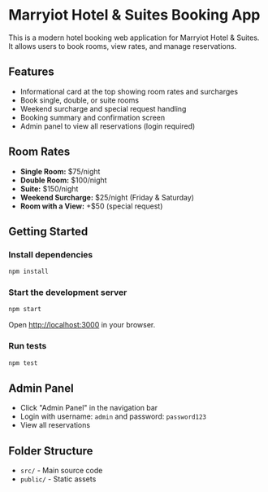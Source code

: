 # Marryiot Hotel & Suites Booking App

This is a modern hotel booking web application for Marryiot Hotel & Suites. It allows users to book rooms, view rates, and manage reservations.

## Features

- Informational card at the top showing room rates and surcharges
- Book single, double, or suite rooms
- Weekend surcharge and special request handling
- Booking summary and confirmation screen
- Admin panel to view all reservations (login required)

## Room Rates

- **Single Room:** $75/night
- **Double Room:** $100/night
- **Suite:** $150/night
- **Weekend Surcharge:** $25/night (Friday & Saturday)
- **Room with a View:** +$50 (special request)

## Getting Started

### Install dependencies

```bash
npm install
```

### Start the development server

```bash
npm start
```

Open [http://localhost:3000](http://localhost:3000) in your browser.

### Run tests

```bash
npm test
```

## Admin Panel

- Click "Admin Panel" in the navigation bar
- Login with username: `admin` and password: `password123`
- View all reservations

## Folder Structure

- `src/` - Main source code
- `public/` - Static assets
